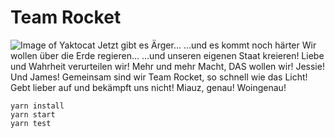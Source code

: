 # Team Rocket


![Image of Yaktocat](https://www.nintendoenthusiast.com/wp-content/uploads/2019/12/teamrocketNEW-1200x675.jpg)
Jetzt gibt es Ärger...
...und es kommt noch härter
Wir wollen über die Erde regieren...
...und unseren eigenen Staat kreieren!
Liebe und Wahrheit verurteilen wir!
Mehr und mehr Macht, DAS wollen wir!
Jessie!
Und James!
Gemeinsam sind wir Team Rocket, so schnell wie das Licht!
Gebt lieber auf und bekämpft uns nicht!
Miauz, genau!
Woingenau!



```JavaScrip
yarn install
yarn start
yarn test
```
